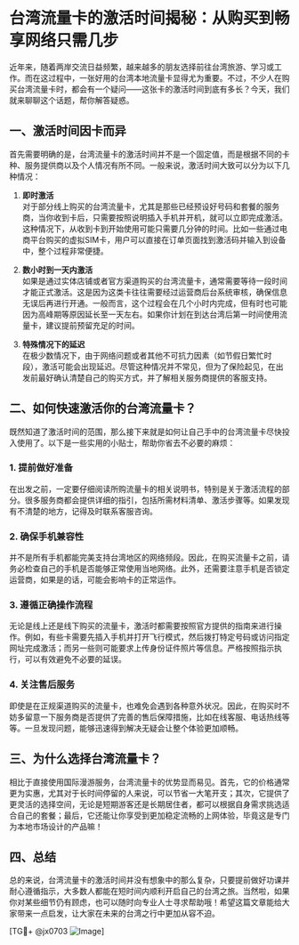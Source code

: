 # 台湾流量卡的激活时间揭秘：从购买到畅享网络只需几步

近年来，随着两岸交流日益频繁，越来越多的朋友选择前往台湾旅游、学习或工作。而在这过程中，一张好用的台湾本地流量卡显得尤为重要。不过，不少人在购买台湾流量卡时，都会有一个疑问——这张卡的激活时间到底有多长？今天，我们就来聊聊这个话题，帮你解答疑惑。

## 一、激活时间因卡而异

首先需要明确的是，台湾流量卡的激活时间并不是一个固定值，而是根据不同的卡种、服务提供商以及个人情况有所不同。一般来说，激活时间大致可以分为以下几种情况：

1. **即时激活**  
   对于部分线上购买的台湾流量卡，尤其是那些已经预设好号码和套餐的服务商，当你收到卡后，只需要按照说明插入手机并开机，就可以立即完成激活。这种情况下，从收到卡到开始使用可能只需要几分钟的时间。比如一些通过电商平台购买的虚拟SIM卡，用户可以直接在订单页面找到激活码并输入到设备中，整个过程非常便捷。

2. **数小时到一天内激活**  
   如果是通过实体店铺或者官方渠道购买的台湾流量卡，通常需要等待一段时间才能正式激活。这是因为这类卡往往需要经过运营商后台系统审核，确保信息无误后再进行开通。一般而言，这个过程会在几个小时内完成，但有时也可能因为高峰期等原因延长至一天左右。如果你计划在到达台湾后第一时间使用流量卡，建议提前预留充足的时间。

3. **特殊情况下的延迟**  
   在极少数情况下，由于网络问题或者其他不可抗力因素（如节假日繁忙时段），激活可能会出现延迟。尽管这种情况并不常见，但为了保险起见，在出发前最好确认清楚自己的购买方式，并了解相关服务商提供的客服支持。

## 二、如何快速激活你的台湾流量卡？

既然知道了激活时间的范围，那么接下来就是如何让自己手中的台湾流量卡尽快投入使用了。以下是一些实用的小贴士，帮助你省去不必要的麻烦：

### 1. 提前做好准备
在出发之前，一定要仔细阅读所购流量卡的相关说明书，特别是关于激活流程的部分。很多服务商都会提供详细的指引，包括所需材料清单、激活步骤等。如果发现有不清楚的地方，记得及时联系客服咨询。

### 2. 确保手机兼容性
并不是所有手机都能完美支持台湾地区的网络频段。因此，在购买流量卡之前，请务必检查自己的手机是否能够正常使用当地网络。此外，还需要注意手机是否锁定运营商，如果是的话，可能会影响卡的正常运作。

### 3. 遵循正确操作流程
无论是线上还是线下购买的流量卡，激活时都需要按照官方提供的指南来进行操作。例如，有些卡需要先插入手机并打开飞行模式，然后拨打特定号码或访问指定网址完成激活；而另一些则可能要求上传身份证件照片等信息。严格按照指示执行，可以有效避免不必要的延误。

### 4. 关注售后服务
即使是在正规渠道购买的流量卡，也难免会遇到各种意外状况。因此，在购买时不妨多留意一下服务商是否提供了完善的售后保障措施，比如在线客服、电话热线等等。一旦发现问题，能够迅速得到解决无疑会让整个体验更加顺畅。

## 三、为什么选择台湾流量卡？

相比于直接使用国际漫游服务，台湾流量卡的优势显而易见。首先，它的价格通常更为实惠，尤其对于长时间停留的人来说，可以节省一大笔开支；其次，它提供了更灵活的选择空间，无论是短期游客还是长期居住者，都可以根据自身需求挑选适合自己的套餐；最后，它还能让你享受到更加稳定流畅的上网体验，毕竟这是专门为本地市场设计的产品嘛！

## 四、总结

总的来说，台湾流量卡的激活时间并没有想象中的那么复杂，只要提前做好功课并耐心遵循指示，大多数人都能在短时间内顺利开启自己的台湾之旅。当然啦，如果你对某些细节仍有顾虑，也可以随时向专业人士寻求帮助哦！希望这篇文章能给大家带来一点启发，让大家在未来的台湾之行中更加从容不迫。

[TG💪+ @jx0703 ![Image](https://github.com/user-attachments/assets/dbca1d08-cadb-493c-b0ec-ad6f7a83f270)]